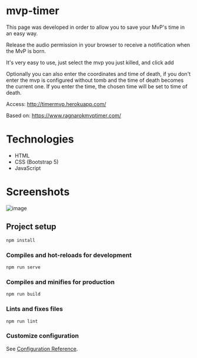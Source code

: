 # mvp-timer
This page was developed in order to allow you to save your MvP's time in an easy way.

Release the audio permission in your browser to receive a notification when the MvP is born.

It's very easy to use, just select the mvp you just killed, and click add

Optionally you can also enter the coordinates and time of death, if you don't enter the mvp is configured without tomb and the time of death becomes the current one. If you enter the time, the chosen time will be set to time of death.

Access: http://timermvp.herokuapp.com/

Based on: https://www.ragnarokmvptimer.com/

# Technologies
- HTML
- CSS (Bootstrap 5)
- JavaScript

# Screenshots
![image](https://user-images.githubusercontent.com/10372732/183431982-befa230a-49fb-49af-9dd5-daa2924c0e6e.png)

## Project setup
```
npm install
```

### Compiles and hot-reloads for development
```
npm run serve
```

### Compiles and minifies for production
```
npm run build
```

### Lints and fixes files
```
npm run lint
```

### Customize configuration
See [Configuration Reference](https://cli.vuejs.org/config/).
